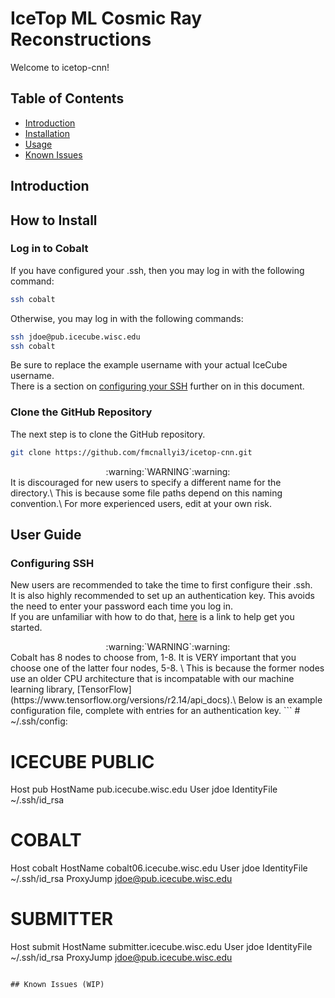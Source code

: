 # IceTop ML Cosmic Ray Reconstructions
Welcome to icetop-cnn!

## Table of Contents

- [Introduction](#introduction)
- [Installation](#how-to-install)
- [Usage](#user-guide)
- [Known Issues](#known-issues-wip)

## Introduction

## How to Install
### Log in to Cobalt
If you have configured your .ssh, then you may log in with the following command:
``` bash
ssh cobalt
```
Otherwise, you may log in with the following commands:
``` bash
ssh jdoe@pub.icecube.wisc.edu
ssh cobalt
```
Be sure to replace the example username with your actual IceCube username.\
There is a section on [configuring your SSH](#configuring-ssh) further on in this document.
### Clone the GitHub Repository
The next step is to clone the GitHub repository.
``` bash
git clone https://github.com/fmcnallyi3/icetop-cnn.git
```
<div style="text-align: center;">
  :warning:`WARNING`:warning:
</div>
It is discouraged for new users to specify a different name for the directory.\
This is because some file paths depend on this naming convention.\
For more experienced users, edit at your own risk.

## User Guide
### Configuring SSH
New users are recommended to take the time to first configure their .ssh.\
It is also highly recommended to set up an authentication key. This avoids the need to enter your password each time you log in.\
If you are unfamiliar with how to do that, [here](https://www.ssh.com/academy/ssh/keygen) is a link to help get you started.

<div style="text-align: center;">
  :warning:`WARNING`:warning:
</div>
Cobalt has 8 nodes to choose from, 1-8. It is VERY important that you choose one of the latter four nodes, 5-8. \
This is because the former nodes use an older CPU architecture that is incompatable with our machine learning library, [TensorFlow](https://www.tensorflow.org/versions/r2.14/api_docs).\
Below is an example configuration file, complete with entries for an authentication key.
```
# ~/.ssh/config:

# ICECUBE PUBLIC
Host pub
  HostName pub.icecube.wisc.edu
  User jdoe
  IdentityFile ~/.ssh/id_rsa

# COBALT
Host cobalt
  HostName cobalt06.icecube.wisc.edu
  User jdoe
  IdentityFile ~/.ssh/id_rsa
  ProxyJump jdoe@pub.icecube.wisc.edu

# SUBMITTER
Host submit
  HostName submitter.icecube.wisc.edu
  User jdoe
  IdentityFile ~/.ssh/id_rsa
  ProxyJump jdoe@pub.icecube.wisc.edu
```

## Known Issues (WIP)